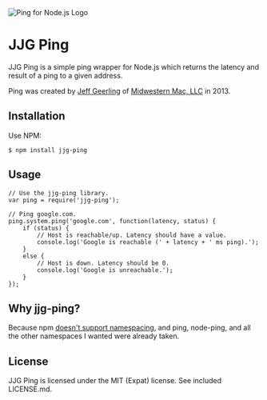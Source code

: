 <img src="https://raw.githubusercontent.com/geerlingguy/JJG-Node-Ping/master/Resources/Ping-Logo.png" alt="Ping for Node.js Logo" />

# JJG Ping

JJG Ping is a simple ping wrapper for Node.js which returns the latency and result of a ping to a given address.

Ping was created by [Jeff Geerling](http://www.lifeisaprayer.com/) of [Midwestern Mac, LLC](http://www.midwesternmac.com/) in 2013.

## Installation

Use NPM:

    $ npm install jjg-ping

## Usage

    // Use the jjg-ping library.
    var ping = require('jjg-ping');

    // Ping google.com.
    ping.system.ping('google.com', function(latency, status) {
        if (status) {
            // Host is reachable/up. Latency should have a value.
            console.log('Google is reachable (' + latency + ' ms ping).');
        }
        else {
            // Host is down. Latency should be 0.
            console.log('Google is unreachable.');
        }
    });

## Why jjg-ping?

Because npm [doesn't support namespacing](https://npmjs.org/doc/faq.html#Why-no-namespaces), and ping, node-ping, and all the other namespaces I wanted were already taken.

## License

JJG Ping is licensed under the MIT (Expat) license. See included LICENSE.md.
